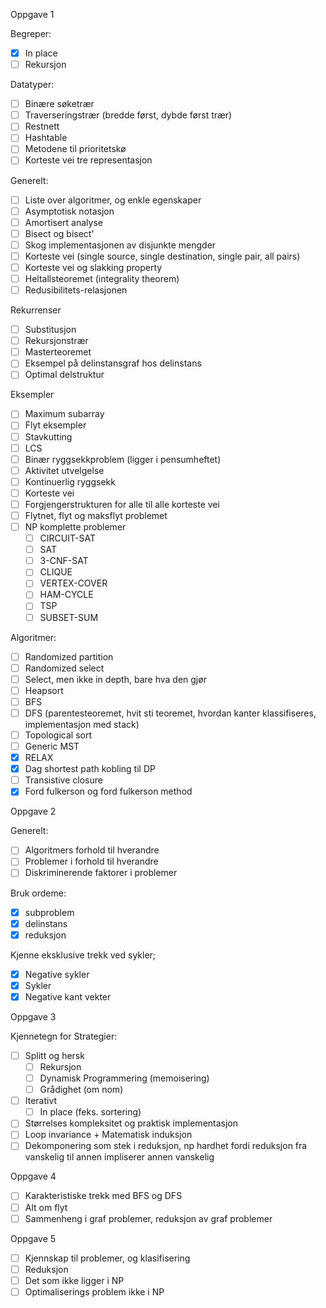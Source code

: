 Oppgave 1

Begreper:
- [x] In place
- [ ] Rekursjon

Datatyper:
- [ ] Binære søketrær
- [ ] Traverseringstrær (bredde først, dybde først trær)
- [ ] Restnett
- [ ] Hashtable
- [ ] Metodene til prioritetskø
- [ ] Korteste vei tre representasjon

Generelt:
- [ ] Liste over algoritmer, og enkle egenskaper
- [ ] Asymptotisk notasjon
- [ ] Amortisert analyse
- [ ] Bisect og bisect'
- [ ] Skog implementasjonen av disjunkte mengder
- [ ] Korteste vei (single source, single destination, single pair, all pairs)
- [ ] Korteste vei og slakking property
- [ ] Heltallsteoremet (integrality theorem)
- [ ] Redusibilitets-relasjonen

Rekurrenser
- [ ] Substitusjon
- [ ] Rekursjonstrær
- [ ] Masterteoremet
- [ ] Eksempel på delinstansgraf hos delinstans
- [ ] Optimal delstruktur

Eksempler
- [ ] Maximum subarray
- [ ] Flyt eksempler
- [ ] Stavkutting
- [ ] LCS
- [ ] Binær ryggsekkproblem (ligger i pensumheftet)
- [ ] Aktivitet utvelgelse
- [ ] Kontinuerlig ryggsekk
- [ ] Korteste vei 
- [ ] Forgjengerstrukturen for alle til alle korteste vei
- [ ] Flytnet, flyt og maksflyt problemet
- [ ] NP komplette problemer
	- [ ] CIRCUIT-SAT
	- [ ] SAT
	- [ ] 3-CNF-SAT
	- [ ] CLIQUE
	- [ ] VERTEX-COVER
	- [ ] HAM-CYCLE
	- [ ] TSP
	- [ ] SUBSET-SUM

Algoritmer:
- [ ] Randomized partition 
- [ ] Randomized select 
- [ ] Select, men ikke in depth, bare hva den gjør
- [ ] Heapsort
- [ ] BFS
- [ ] DFS (parentesteoremet, hvit sti teoremet, hvordan kanter klassifiseres, implementasjon med stack)
- [ ] Topological sort
- [ ] Generic MST
- [x] RELAX
- [x] Dag shortest path kobling til DP
- [ ] Transistive closure
- [x] Ford fulkerson og ford fulkerson method

Oppgave 2

Generelt:
- [ ] Algoritmers forhold til hverandre
- [ ] Problemer i forhold til hverandre
- [ ] Diskriminerende faktorer i problemer

Bruk ordeme:
- [x] subproblem
- [x] delinstans
- [x] reduksjon

Kjenne eksklusive trekk ved sykler;
- [x] Negative sykler
- [x] Sykler
- [x] Negative kant vekter

Oppgave 3

Kjennetegn for Strategier:
- [ ] Splitt og hersk
	- [ ] Rekursjon
	- [ ] Dynamisk Programmering (memoisering)
	- [ ] Grådighet (om nom)
- [ ] Iterativt
	- [ ] In place (feks. sortering)

- [ ] Størrelses kompleksitet og praktisk implementasjon
- [ ] Loop invariance + Matematisk induksjon
- [ ] Dekomponering som stek i reduksjon, np hardhet fordi reduksjon fra vanskelig til annen impliserer annen vanskelig

Oppgave 4

- [ ] Karakteristiske trekk med BFS og DFS
- [ ] Alt om flyt
- [ ] Sammenheng i graf problemer, reduksjon av graf problemer

Oppgave 5

- [ ] Kjennskap til problemer, og klasifisering
- [ ] Reduksjon
- [ ] Det som ikke ligger i NP
- [ ] Optimaliserings problem ikke i NP
